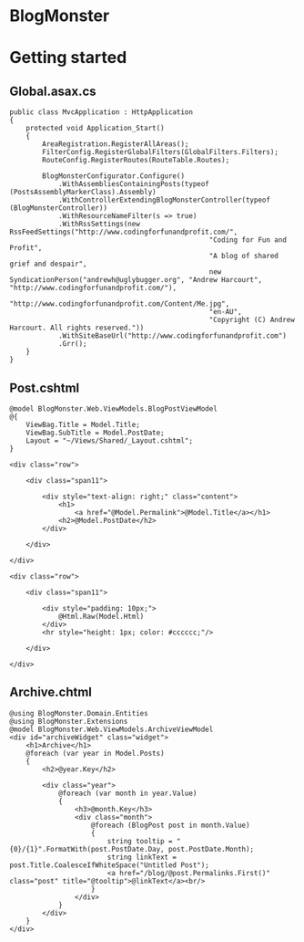 BlogMonster
===========

# Getting started

## Global.asax.cs

    public class MvcApplication : HttpApplication
    {
        protected void Application_Start()
        {
            AreaRegistration.RegisterAllAreas();
            FilterConfig.RegisterGlobalFilters(GlobalFilters.Filters);
            RouteConfig.RegisterRoutes(RouteTable.Routes);

            BlogMonsterConfigurator.Configure()
                .WithAssembliesContainingPosts(typeof (PostsAssemblyMarkerClass).Assembly)
                .WithControllerExtendingBlogMonsterController(typeof (BlogMonsterController))
                .WithResourceNameFilter(s => true)
                .WithRssSettings(new RssFeedSettings("http://www.codingforfunandprofit.com/",
                                                     "Coding for Fun and Profit",
                                                     "A blog of shared grief and despair",
                                                     new SyndicationPerson("andrewh@uglybugger.org", "Andrew Harcourt", "http://www.codingforfunandprofit.com/"),
                                                     "http://www.codingforfunandprofit.com/Content/Me.jpg",
                                                     "en-AU",
                                                     "Copyright (C) Andrew Harcourt. All rights reserved."))
                .WithSiteBaseUrl("http://www.codingforfunandprofit.com")
                .Grr();
        }
    }

## Post.cshtml

	@model BlogMonster.Web.ViewModels.BlogPostViewModel
	@{
		ViewBag.Title = Model.Title;
		ViewBag.SubTitle = Model.PostDate;
		Layout = "~/Views/Shared/_Layout.cshtml";
	}

	<div class="row">

		<div class="span11">

			<div style="text-align: right;" class="content">
				<h1>
					<a href="@Model.Permalink">@Model.Title</a></h1>
				<h2>@Model.PostDate</h2>
			</div>

		</div>

	</div>

	<div class="row">

		<div class="span11">

			<div style="padding: 10px;">
				@Html.Raw(Model.Html)
			</div>
			<hr style="height: 1px; color: #cccccc;"/>

		</div>

	</div>

## Archive.chtml

	@using BlogMonster.Domain.Entities
	@using BlogMonster.Extensions
	@model BlogMonster.Web.ViewModels.ArchiveViewModel
	<div id="archiveWidget" class="widget">
		<h1>Archive</h1>
		@foreach (var year in Model.Posts)
		{
			<h2>@year.Key</h2>

			<div class="year">
				@foreach (var month in year.Value)
				{
					<h3>@month.Key</h3>
					<div class="month">
						@foreach (BlogPost post in month.Value)
						{
							string tooltip = "{0}/{1}".FormatWith(post.PostDate.Day, post.PostDate.Month);
							string linkText = post.Title.CoalesceIfWhiteSpace("Untitled Post");
							<a href="/blog/@post.Permalinks.First()" class="post" title="@tooltip">@linkText</a><br/>
						}
					</div>
				}
			</div>
		}
	</div>
